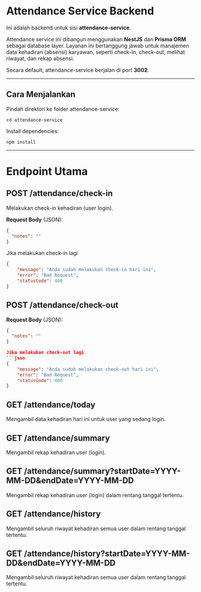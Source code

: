 # Attendance Service Backend

Ini adalah backend untuk sisi **attendance-service**.

Attendance service ini dibangun menggunakan **NestJS** dan **Prisma ORM** sebagai database layer. Layanan ini bertanggung jawab untuk manajemen data kehadiran (absensi) karyawan, seperti check-in, check-out, melihat riwayat, dan rekap absensi.

Secara default, attendance-service berjalan di port **3002**.

---

## Cara Menjalankan

Pindah direktori ke folder attendance-service:
```
cd attendance-service
```
Install dependencies:
```
npm install
```
---

# Endpoint Utama

## POST /attendance/check-in

Melakukan check-in kehadiran (user login).

**Request Body** (JSON):

```json
{
  "notes": ""
}
```
Jika melakukan check-in lagi
```json
{
    "message": "Anda sudah melakukan check-in hari ini",
    "error": "Bad Request",
    "statusCode": 400
}

```

## POST /attendance/check-out
**Request Body** (JSON):

```json
{
  "notes": ""
}

Jika melakukan check-out lagi
```json
{
    "message": "Anda sudah melakukan check-out hari ini",
    "error": "Bad Request",
    "statusCode": 400
}

```

## GET /attendance/today
Mengambil data kehadiran hari ini untuk user yang sedang login.

## GET /attendance/summary
Mengambil rekap kehadiran user (login).

## GET /attendance/summary?startDate=YYYY-MM-DD&endDate=YYYY-MM-DD
Mengambil rekap kehadiran user (login) dalam rentang tanggal tertentu.

## GET /attendance/history
Mengambil seluruh riwayat kehadiran semua user dalam rentang tanggal tertentu.

## GET /attendance/history?startDate=YYYY-MM-DD&endDate=YYYY-MM-DD
Mengambil seluruh riwayat kehadiran semua user dalam rentang tanggal tertentu.